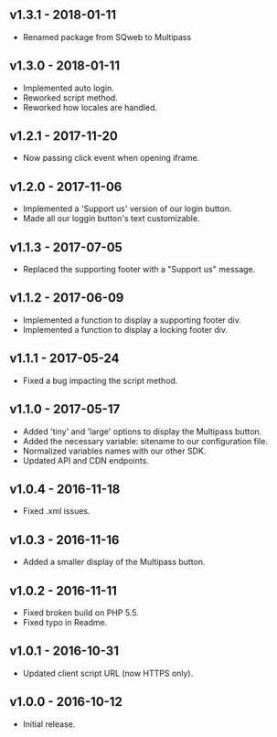 ## v1.3.1 - 2018-01-11

* Renamed package from SQweb to Multipass

## v1.3.0 - 2018-01-11

* Implemented auto login.
* Reworked script method.
* Reworked how locales are handled.

## v1.2.1 - 2017-11-20

* Now passing click event when opening iframe.

## v1.2.0 - 2017-11-06

* Implemented a 'Support us' version of our login button.
* Made all our loggin button's text customizable.

## v1.1.3 - 2017-07-05

* Replaced the supporting footer with a "Support us" message.

## v1.1.2 - 2017-06-09

* Implemented a function to display a supporting footer div.
* Implemented a function to display a locking footer div.

## v1.1.1 - 2017-05-24

* Fixed a bug impacting the script method.

## v1.1.0 - 2017-05-17

* Added 'tiny' and 'large' options to display the Multipass button.
* Added the necessary variable: sitename to our configuration file.
* Normalized variables names with our other SDK.
* Updated API and CDN endpoints.

## v1.0.4 - 2016-11-18

* Fixed .xml issues.

## v1.0.3 - 2016-11-16

* Added a smaller display of the Multipass button.

## v1.0.2 - 2016-11-11

* Fixed broken build on PHP 5.5.
* Fixed typo in Readme.

## v1.0.1 - 2016-10-31

* Updated client script URL (now HTTPS only).

## v1.0.0 - 2016-10-12

* Initial release.
